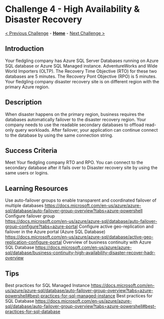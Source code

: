 # Challenge 4 - High Availability & Disaster Recovery

[< Previous Challenge](./Challenge03.md) - **[Home](../../README.md)** - [Next Challenge >](./Challenge05.md)

## Introduction 
Your fledgling company has Azure SQL Server Databases running on Azure SQL database or Azure SQL Managed instance. AdventureWorks and Wide World Importers (OLTP). The Recovery Time Objective (RTO) for these two databases are 5 minutes. The Recovery Pont Objective (RPO) is 5 minutes. Your fledgling company disaster recovery site is on different region with the primary Azure region. 

## Description
When disaster happens on the primary region, business requires the databases automatically failover to the disaster recovery region. Your company needs to use the readable secondary databases to offload read-only query workloads. After failover, your application can continue connect to the database by using the same connection string.

## Success Criteria
Meet Your fledgling company RTO and RPO. You can connect to the secondary database after it fails over to Disaster recovery site by using the same users or logins. 

## Learning Resources
Use auto-failover groups to enable transparent and coordinated failover of multiple databases 
https://docs.microsoft.com/en-us/azure/azure-sql/database/auto-failover-group-overview?tabs=azure-powershell
Configure failover group  
https://docs.microsoft.com/en-us/azure/azure-sql/database/auto-failover-group-configure?tabs=azure-portal
Configure active geo-replication and failover in the Azure portal (Azure SQL Database) 
https://docs.microsoft.com/en-us/azure/azure-sql/database/active-geo-replication-configure-portal
Overview of business continuity with Azure SQL Database
https://docs.microsoft.com/en-us/azure/azure-sql/database/business-continuity-high-availability-disaster-recover-hadr-overview

## Tips
Best practices for SQL Managed Instance
https://docs.microsoft.com/en-us/azure/azure-sql/database/auto-failover-group-overview?tabs=azure-powershell#best-practices-for-sql-managed-instance
Best practices for SQL Database 
https://docs.microsoft.com/en-us/azure/azure-sql/database/auto-failover-group-overview?tabs=azure-powershell#best-practices-for-sql-database


